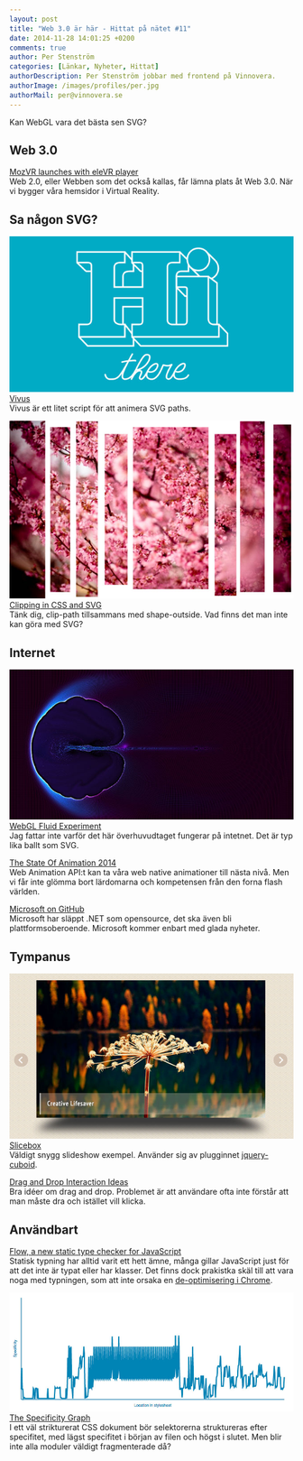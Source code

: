 ```yaml
---
layout: post
title: "Web 3.0 är här - Hittat på nätet #11"
date: 2014-11-28 14:01:25 +0200
comments: true
author: Per Stenström
categories: [Länkar, Nyheter, Hittat]
authorDescription: Per Stenström jobbar med frontend på Vinnovera.
authorImage: /images/profiles/per.jpg
authorMail: per@vinnovera.se
---
```


Kan WebGL vara det bästa sen SVG?
<!--more-->

## Web 3.0
[MozVR launches with eleVR player][5]  
Web 2.0, eller Webben som det också kallas, får lämna plats åt Web 3.0. När vi bygger våra hemsidor i Virtual Reality. 

## Sa någon SVG?
![Vivus][04]  
[Vivus][4]  
Vivus är ett litet script för att animera SVG paths.

![Clipping in CSS and SVG][06]  
[Clipping in CSS and SVG][6]  
Tänk dig, clip-path tillsammans med shape-outside. Vad finns det  man inte kan göra med SVG?

## Internet
![WebGL Fluid Experiment][09]
[WebGL Fluid Experiment][9]  
Jag fattar inte varför det här överhuvudtaget fungerar på intetnet. Det är typ lika ballt som SVG.

[The State Of Animation 2014][0]  
Web Animation API:t kan ta våra web native animationer till nästa nivå. Men vi får inte glömma bort lärdomarna och kompetensen från den forna flash världen.

[Microsoft on GitHub][8]  
Microsoft har släppt .NET som opensource, det ska även bli plattformsoberoende. Microsoft kommer enbart med glada nyheter. 

## Tympanus
![Slicebox][02]  
[Slicebox][2]  
Väldigt snygg slideshow exempel. Använder sig av plugginnet [jquery-cuboid][2.1].

[Drag and Drop Interaction Ideas][7]  
Bra idéer om drag and drop. Problemet är att användare ofta inte förstår att man måste dra och istället vill klicka. 

## Användbart
[Flow, a new static type checker for JavaScript][1]  
Statisk typning har alltid varit ett hett ämne, många gillar JavaScript just för att det inte är typat eller har klasser. Det finns dock prakistka skäl till att vara noga med typningen, som att inte orsaka en [de-optimisering i Chrome][1.1].

![The Specificity Graph][03]  
[The Specificity Graph][3]  
I ett väl strikturerat CSS dokument bör selektorerna struktureras efter specifitet, med lägst specifitet i början av filen och högst i slutet. Men blir inte alla moduler väldigt fragmenterade då?

[0]:http://www.smashingmagazine.com/2014/11/18/the-state-of-animation-2014/
[1]: https://code.prod.facebook.com/posts/1505962329687926/flow-a-new-static-type-checker-for-javascript/
[1.1]: http://floitsch.blogspot.co.uk/2012/03/optimizing-for-v8-inlining.html
[2]: http://tympanus.net/Development/Slicebox/
[2.1]: https://github.com/niklasp/jquery-cuboid
[3]: http://csswizardry.com/2014/10/the-specificity-graph/
[4]: http://maxwellito.github.io/vivus/
[5]: http://elevr.com/mozvr-launches-with-elevr-player/
[6]: http://sarasoueidan.com/blog/css-svg-clipping/
[7]: http://tympanus.net/Development/DragDropInteractions/sidebar.html
[8]: http://microsoft.github.io/
[9]: https://haxiomic.github.io/GPU-Fluid-Experiments/html5/?q=Medium

[02]: /images/content/posts/hittat-pa-natet-number-11/slicebox.jpg
[03]: /images/content/posts/hittat-pa-natet-number-11/specificygraph.jpg
[04]: /images/content/posts/hittat-pa-natet-number-11/vivus.jpg
[06]: /images/content/posts/hittat-pa-natet-number-11/clippath.jpg
[09]: /images/content/posts/hittat-pa-natet-number-11/fluid.jpg